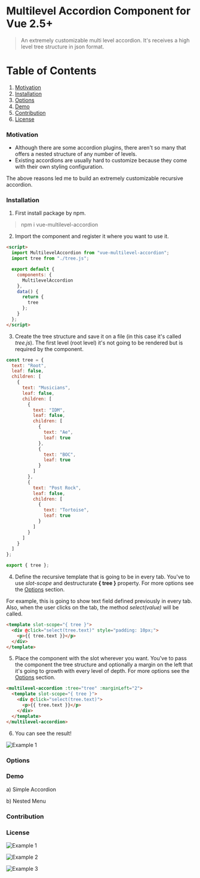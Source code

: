 # Multilevel Accordion Component for Vue 2.5+

> An extremely customizable multi level accordion. It's receives a high level tree structure in json format.

# Table of Contents

1. [Motivation](#motivation)
2. [Installation](#installation)
3. [Options](#options)
4. [Demo](#demo)
5. [Contribution](#contribution)
6. [License](#license)

### Motivation

- Although there are some accordion plugins, there aren't so many that offers a nested structure of any number of levels.
- Existing accordions are usually hard to customize because they come with their own styling configuration.

The above reasons led me to build an extremely customizable recursive accordion.

### Installation

1. First install package by npm.

> npm i vue-multilevel-accordion

2. Import the component and register it where you want to use it.

```html
<script>
  import MultilevelAccordion from "vue-multilevel-accordion";
  import tree from "./tree.js";

  export default {
    components: {
      MultilevelAccordion
    },
    data() {
      return {
        tree
      };
    }
  };
</script>
```

3. Create the tree structure and save it on a file (in this case it's called _tree.js_). The first level (root level) it's not going to be rendered but is required by the component.

```js
const tree = {
  text: "Root",
  leaf: false,
  children: [
    {
      text: "Musicians",
      leaf: false,
      children: [
        {
          text: "IDM",
          leaf: false,
          children: [
            {
              text: "Ae",
              leaf: true
            },
            {
              text: "BOC",
              leaf: true
            }
          ]
        },
        {
          text: "Post Rock",
          leaf: false,
          children: [
            {
              text: "Tortoise",
              leaf: true
            }
          ]
        }
      ]
    }
  ]
};

export { tree };
```

4. Define the recursive template that is going to be in every tab. You've to use _slot-scope_ and destructurate **{ tree }** property. For more options see the [Options](#options) section.

For example, this is going to show text field defined previously in every tab. Also, when the user clicks on the tab, the method _select(value)_ will be called.

```html
<template slot-scope="{ tree }">
  <div @click="select(tree.text)" style="padding: 10px;">
    <p>{{ tree.text }}</p>
  </div>
</template>
```

5. Place the component with the slot wherever you want. You've to pass the component the tree structure and optionally a margin on the left that it's going to growth with every level of depth. For more options see the [Options](#options) section.

```html
<multilevel-accordion :tree="tree" :marginLeft="2">
  <template slot-scope="{ tree }">
    <div @click="select(tree.text)">
      <p>{{ tree.text }}</p>
    </div>
  </template>
</multilevel-accordion>
```

6. You can see the result!

![Example 1](https://github.com/stgoddv/vue-multilevel-accordion/blob/develop/static/example1.gif?raw=true)

### Options

### Demo

a) Simple Accordion

b) Nested Menu

### Contribution

### License

![Example 1](https://github.com/stgoddv/vue-multilevel-accordion/blob/develop/static/example1.gif?raw=true)

![Example 2](https://github.com/stgoddv/vue-multilevel-accordion/blob/develop/static/example2.gif?raw=true)

![Example 3](https://github.com/stgoddv/vue-multilevel-accordion/blob/develop/static/example3.gif?raw=true)
